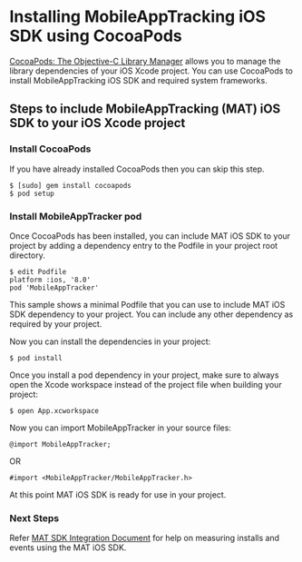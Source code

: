 Installing MobileAppTracking iOS SDK using CocoaPods
=======

[CocoaPods: The Objective-C Library Manager](http://www.cocoapods.org) allows you to manage the library dependencies of your iOS Xcode project. 
You can use CocoaPods to install MobileAppTracking iOS SDK and required system frameworks.

## Steps to include MobileAppTracking (MAT) iOS SDK to your iOS Xcode project

### Install CocoaPods

If you have already installed CocoaPods then you can skip this step.

    $ [sudo] gem install cocoapods
    $ pod setup

### Install MobileAppTracker pod

Once CocoaPods has been installed, you can include MAT iOS SDK to your project by adding a dependency entry to the Podfile in your project root directory.

    $ edit Podfile
    platform :ios, '8.0'
    pod 'MobileAppTracker'

This sample shows a minimal Podfile that you can use to include MAT iOS SDK dependency to your project. You can include any other dependency as required by your project.

Now you can install the dependencies in your project:

    $ pod install

Once you install a pod dependency in your project, make sure to always open the Xcode workspace instead of the project file when building your project:

    $ open App.xcworkspace

Now you can import MobileAppTracker in your source files:

    @import MobileAppTracker;

OR

    #import <MobileAppTracker/MobileAppTracker.h>

At this point MAT iOS SDK is ready for use in your project.


### Next Steps

Refer [MAT SDK Integration Document](https://developers.mobileapptracking.com/ios-sdk/) for help on measuring installs and events using the MAT iOS SDK.


